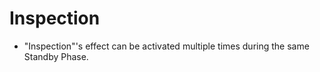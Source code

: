 # Inspection

*   "Inspection"'s effect can be activated multiple times during the same Standby Phase.
